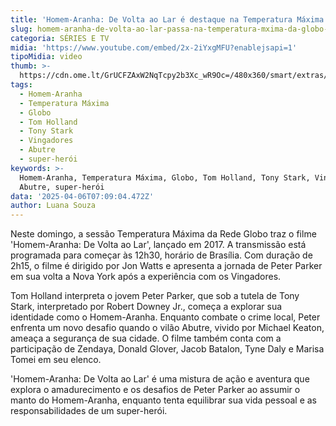 ```yaml
---
title: 'Homem-Aranha: De Volta ao Lar é destaque na Temperatura Máxima da Globo'
slug: homem-aranha-de-volta-ao-lar-passa-na-temperatura-mxima-da-globo-saiba-hora
categoria: SÉRIES E TV
midia: 'https://www.youtube.com/embed/2x-2iYxgMFU?enablejsapi=1'
tipoMidia: video
thumb: >-
  https://cdn.ome.lt/GrUCFZAxW2NqTcpy2b3Xc_wR9Oc=/480x360/smart/extras/conteudos/homemaranhadevoltaolar_WkCUDea.jpg
tags:
  - Homem-Aranha
  - Temperatura Máxima
  - Globo
  - Tom Holland
  - Tony Stark
  - Vingadores
  - Abutre
  - super-herói
keywords: >-
  Homem-Aranha, Temperatura Máxima, Globo, Tom Holland, Tony Stark, Vingadores,
  Abutre, super-herói
data: '2025-04-06T07:09:04.472Z'
author: Luana Souza
---
```


Neste domingo, a sessão Temperatura Máxima da Rede Globo traz o filme 'Homem-Aranha: De Volta ao Lar', lançado em 2017. A transmissão está programada para começar às 12h30, horário de Brasília. Com duração de 2h15, o filme é dirigido por Jon Watts e apresenta a jornada de Peter Parker em sua volta a Nova York após a experiência com os Vingadores.

Tom Holland interpreta o jovem Peter Parker, que sob a tutela de Tony Stark, interpretado por Robert Downey Jr., começa a explorar sua identidade como o Homem-Aranha. Enquanto combate o crime local, Peter enfrenta um novo desafio quando o vilão Abutre, vivido por Michael Keaton, ameaça a segurança de sua cidade. O filme também conta com a participação de Zendaya, Donald Glover, Jacob Batalon, Tyne Daly e Marisa Tomei em seu elenco.

'Homem-Aranha: De Volta ao Lar' é uma mistura de ação e aventura que explora o amadurecimento e os desafios de Peter Parker ao assumir o manto do Homem-Aranha, enquanto tenta equilibrar sua vida pessoal e as responsabilidades de um super-herói.
